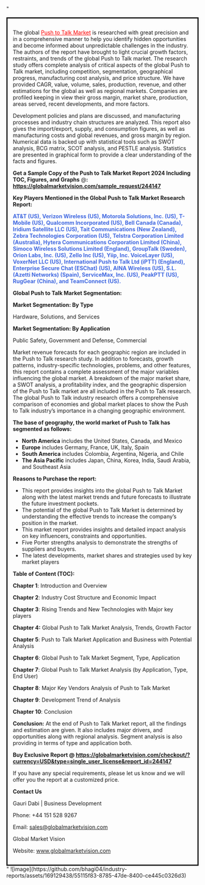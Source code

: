 "<div style='border: 3px solid black; padding: 1em;'>

The global <a style='color: #ff0000;' href='https://globalmarketvision.com/reports/global-push-to-talk-market/244147'>Push to Talk Market</a> is researched with great precision and in a comprehensive manner to help you identify hidden opportunities and become informed about unpredictable challenges in the industry. The authors of the report have brought to light crucial growth factors, restraints, and trends of the global Push to Talk market. The research study offers complete analysis of critical aspects of the global Push to Talk market, including competition, segmentation, geographical progress, manufacturing cost analysis, and price structure. We have provided CAGR, value, volume, sales, production, revenue, and other estimations for the global as well as regional markets. Companies are profiled keeping in view their gross margin, market share, production, areas served, recent developments, and more factors.

Development policies and plans are discussed, and manufacturing processes and industry chain structures are analyzed. This report also gives the import/export, supply, and consumption figures, as well as manufacturing costs and global revenues, and gross margin by region. Numerical data is backed up with statistical tools such as SWOT analysis, BCG matrix, SCOT analysis, and PESTLE analysis. Statistics are presented in graphical form to provide a clear understanding of the facts and figures.

<strong>Get a Sample Copy of the Push to Talk Market Report 2024 Including TOC, Figures, and Graphs</strong> @<strong>:</strong><strong> <a style='color: #ff0000;' href='https://globalmarketvision.com/sample_request/244147?utm_source=linkedinPulse&utm_medium=Bhagyashree&utm_campaign=Bhagyashree'><strong>https://globalmarketvision.com/sample_request/244147</strong></a></strong>

<strong>Key Players Mentioned in the Global Push to Talk Market Research Report:</strong>

<strong style='color: #4169e1;'>AT&T (US), Verizon Wireless (US), Motorola Solutions, Inc. (US), T-Mobile (US), Qualcomm Incorporated (US), Bell Canada (Canada), Iridium Satellite LLC (US), Tait Communications (New Zealand), Zebra Technologies Corporation (US), Telstra Corporation Limited (Australia), Hytera Communications Corporation Limited (China), Simoco Wireless Solutions Limited (England), GroupTalk (Sweden), Orion Labs, Inc. (US), Zello Inc (US), Yiip, Inc. VoiceLayer (US), VoxerNet LLC (US), International Push to Talk Ltd (iPTT) (England), Enterprise Secure Chat (ESChat) (US), AINA Wireless (US), S.L. (Azetti Networks) (Spain), ServiceMax, Inc. (US), PeakPTT (US), RugGear (China), and TeamConnect (US).</strong>

<strong>Global Push to Talk Market Segmentation:</strong>

<strong>Market Segmentation: By Type</strong>

Hardware, Solutions, and Services

<strong>Market Segmentation: By Application</strong>

Public Safety, Government and Defense, Commercial

Market revenue forecasts for each geographic region are included in the Push to Talk research study. In addition to forecasts, growth patterns, industry-specific technologies, problems, and other features, this report contains a complete assessment of the major variables influencing the global market. A breakdown of the major market share, a SWOT analysis, a profitability index, and the geographic dispersion of the Push to Talk market are all included in the Push to Talk research. The global Push to Talk industry research offers a comprehensive comparison of economies and global market places to show the Push to Talk industry’s importance in a changing geographic environment.

<strong>The base of geography, the world market of Push to Talk has segmented as follows:</strong>
<ul>
  <li><strong>North America</strong> includes the United States, Canada, and Mexico</li>
  <li><strong>Europe</strong> includes Germany, France, UK, Italy, Spain</li>
  <li><strong>South America</strong> includes Colombia, Argentina, Nigeria, and Chile</li>
  <li><strong>The Asia Pacific</strong> includes Japan, China, Korea, India, Saudi Arabia, and Southeast Asia</li>
</ul>
<strong>Reasons to Purchase the report:</strong>
<ul>
  <li>This report provides insights into the global Push to Talk Market along with the latest market trends and future forecasts to illustrate the future investment pockets.</li>
  <li>The potential of the global Push to Talk Market is determined by understanding the effective trends to increase the company’s position in the market.</li>
  <li>This market report provides insights and detailed impact analysis on key influencers, constraints and opportunities.</li>
  <li>Five Porter strengths analysis to demonstrate the strengths of suppliers and buyers.</li>
  <li>The latest developments, market shares and strategies used by key market players</li>
</ul>
<strong>Table of Content (TOC): </strong>

<strong>Chapter 1</strong>: Introduction and Overview

<strong>Chapter 2</strong>: Industry Cost Structure and Economic Impact

<strong>Chapter 3</strong>: Rising Trends and New Technologies with Major key players

<strong>Chapter 4:</strong> Global Push to Talk Market Analysis, Trends, Growth Factor

<strong>Chapter 5</strong>: Push to Talk Market Application and Business with Potential Analysis

<strong>Chapter 6</strong>: Global Push to Talk Market Segment, Type, Application

<strong>Chapter 7</strong>: Global Push to Talk Market Analysis (by Application, Type, End User)

<strong>Chapter 8</strong>: Major Key Vendors Analysis of Push to Talk Market

<strong>Chapter 9</strong>: Development Trend of Analysis

<strong>Chapter 10</strong>: Conclusion

<strong>Conclusion:</strong> At the end of Push to Talk Market report, all the findings and estimation are given. It also includes major drivers, and opportunities along with regional analysis. Segment analysis is also providing in terms of type and application both.

<strong>Buy Exclusive Report @</strong><strong> <strong><a style='color: #ff0000;' href='https://globalmarketvision.com/checkout/?currency=USD&type=single_user_license&report_id=244147?utm_source=linkedinPulse&utm_medium=Bhagyashree&utm_campaign=Bhagyashree'>https://globalmarketvision.com/checkout/?currency=USD&type=single_user_license&report_id=244147</a></strong>
</strong>

If you have any special requirements, please let us know and we will offer you the report at a customized price.

<strong>Contact Us</strong>

Gauri Dabi | Business Development

Phone: +44 151 528 9267

Email: <a href='mailto:sales@globalmarketvision.com'>sales@globalmarketvision.com</a>

Global Market Vision

Website: <a href='http://www.globalmarketvision.com/'>www.globalmarketvision.com</a>

</div>"
![image](https://github.com/bhagi04/industry-reports/assets/169129438/55115f83-8785-47de-8400-ce445c0326d3)
